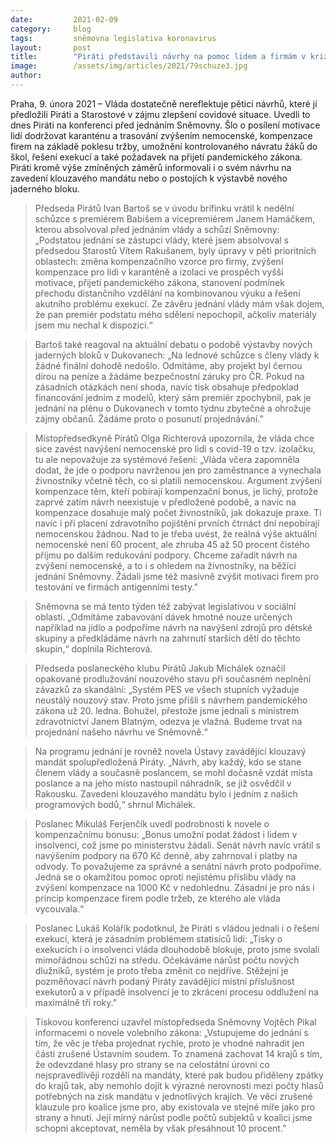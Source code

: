 ```yaml
---
date:         2021-02-09 
category:     blog
tags:         sněmovna legislativa koronavirus
layout:       post
title:        "Piráti představili návrhy na pomoc lidem a firmám v krizi. Chtějí lepší kompenzace, postupné otevření škol, vyšší nemocenskou, řešení exekucí i pandemický zákon"
image:        /assets/img/articles/2021/79schuze3.jpg
author:       
---
```




Praha, 9. února 2021 – Vláda dostatečně nereflektuje pětici návrhů, které jí předložili Piráti a Starostové v zájmu zlepšení covidové situace. Uvedli to dnes Piráti na konferenci před jednáním Sněmovny. Šlo o posílení motivace lidí dodržovat karanténu a trasování zvýšením nemocenské, kompenzace firem na základě poklesu tržby, umožnění kontrolovaného návratu žáků do škol, řešení exekucí a také požadavek na přijetí pandemického zákona. Piráti kromě výše zmíněných záměrů informovali i o svém návrhu na zavedení klouzavého mandátu nebo o postojích k výstavbě nového jaderného bloku.

> Předseda Pirátů Ivan Bartoš se v úvodu brífinku vrátil k nedělní schůzce s premiérem Babišem a vicepremiérem Janem Hamáčkem, kterou absolvoval před jednáním vlády a schůzí Sněmovny: „Podstatou jednání se zástupci vlády, které jsem absolvoval s předsedou Starostů Vítem Rakušanem, byly úpravy v pěti prioritních oblastech: změna kompenzačního vzorce pro firmy, zvýšení kompenzace pro lidi v karanténě a izolaci ve prospěch vyšší motivace, přijetí pandemického zákona, stanovení podmínek přechodu distančního vzdělání na kombinovanou výuku a řešení akutního problému exekucí. Ze závěru jednání vlády mám však dojem, že pan premiér podstatu mého sdělení nepochopil, ačkoliv materiály jsem mu nechal k dispozici.“

> Bartoš také reagoval na aktuální debatu o podobě výstavby nových jaderných bloků v Dukovanech: „Na lednové schůzce s členy vlády k žádné finální dohodě nedošlo. Odmítáme, aby projekt byl černou dírou na peníze a žádáme bezpečnostní záruky pro ČR. Pokud na zásadních otázkách není shoda, navíc tisk obsahuje předpoklad financování jedním z modelů, který sám premiér zpochybnil, pak je jednání na plénu o Dukovanech v tomto týdnu zbytečné a ohrožuje zájmy občanů. Žádáme proto o posunutí projednávání.”

> Místopředsedkyně Pirátů Olga Richterová upozornila, že vláda chce sice zavést navýšení nemocenské pro lidi s covid-19 o tzv. izolačku, tu ale nepovažuje za systémové řešení: „Vláda včera zapomněla dodat, že jde o podporu navrženou jen pro zaměstnance a vynechala živnostníky včetně těch, co si platili nemocenskou. Argument zvýšení kompenzace těm, kteří pobírají kompenzační bonus, je lichý, protože zaprvé zatím návrh neexistuje v předložené podobě, a navíc na kompenzace dosahuje malý počet živnostníků, jak dokazuje praxe. Ti navíc i při placení zdravotního pojištění prvních čtrnáct dní nepobírají nemocenskou žádnou. Nad to je třeba uvést, že reálná výše aktuální nemocenské není 60 procent, ale zhruba 45 až 50 procent čistého příjmu po dalším redukování podpory. Chceme zařadit návrh na zvýšení nemocenské, a to i s ohledem na živnostníky, na běžící jednání Sněmovny. Žádali jsme též masivně zvýšit motivaci firem pro testování ve firmách antigenními testy.”

> Sněmovna se má tento týden též zabývat legislativou v sociální oblasti. „Odmítáme zabavování dávek hmotné nouze určených například na jídlo a podpoříme návrh na navýšení zdrojů pro dětské skupiny a předkládáme návrh na zahrnutí starších dětí do těchto skupin,“ doplnila Richterová.

> Předseda poslaneckého klubu Pirátů Jakub Michálek označil opakované prodlužování nouzového stavu při současném neplnění závazků za skandální: „Systém PES ve všech stupních vyžaduje neustálý nouzový stav. Proto jsme přišli s návrhem pandemického zákona už 20. ledna. Bohužel, přestože jsme jednali s ministrem zdravotnictví Janem Blatným, odezva je vlažná. Budeme trvat na projednání našeho návrhu ve Sněmovně.“

> Na programu jednání je rovněž novela Ústavy zavádějící klouzavý mandát spolupředložená Piráty. „Návrh, aby každý, kdo se stane členem vlády a současně poslancem, se mohl dočasně vzdát místa poslance a na jeho místo nastoupil náhradník, se již osvědčil v Rakousku. Zavedení klouzavého mandátu bylo i jedním z našich programových bodů,“ shrnul Michálek.

> Poslanec Mikuláš Ferjenčík uvedl podrobnosti k novele o kompenzačnímu bonusu: „Bonus umožní podat žádost i lidem v insolvenci, což jsme po ministerstvu žádali. Senát návrh navíc vrátil s navýšením podpory na 670 Kč denně, aby zahrnoval i platby na odvody. To považujeme za správné a senátní návrh proto podpoříme. Jedná se o okamžitou pomoc oproti nejistému příslibu vlády na zvýšení kompenzace na 1000 Kč v nedohlednu. Zásadní je pro nás i princip kompenzace firem podle tržeb, ze kterého ale vláda vycouvala.“

> Poslanec Lukáš Kolářík podotknul, že Piráti s vládou jednali i o řešení exekucí, která je zásadním problémem statisíců lidí: „Tisky o exekucích i o insolvenci vláda dlouhodobě blokuje, proto jsme svolali mimořádnou schůzi na středu. Očekáváme nárůst počtu nových dlužníků, systém je proto třeba změnit co nejdříve. Stěžejní je pozměňovací návrh podaný Piráty zavádějící místní příslušnost exekutorů a v případě insolvencí je to zkrácení procesu oddlužení na maximálně tři roky.”

> Tiskovou konferenci uzavřel místopředseda Sněmovny Vojtěch Pikal informacemi o novele volebního zákona: „Vstupujeme do jednání s tím, že věc je třeba projednat rychle, proto je vhodné nahradit jen části zrušené Ústavním soudem. To znamená zachovat 14 krajů s tím, že odevzdané hlasy pro strany se na celostátní úrovni co nejspravedlivěji rozdělí na mandáty, které pak budou přiděleny zpátky do krajů tak, aby nemohlo dojít k výrazné nerovnosti mezi počty hlasů potřebných na zisk mandátu v jednotlivých krajích. Ve věci zrušené klauzule pro koalice jsme pro, aby existovala ve stejné míře jako pro strany a hnutí. Její mírný nárůst podle počtů subjektů v koalici jsme schopni akceptovat, neměla by však přesáhnout 10 procent.”

